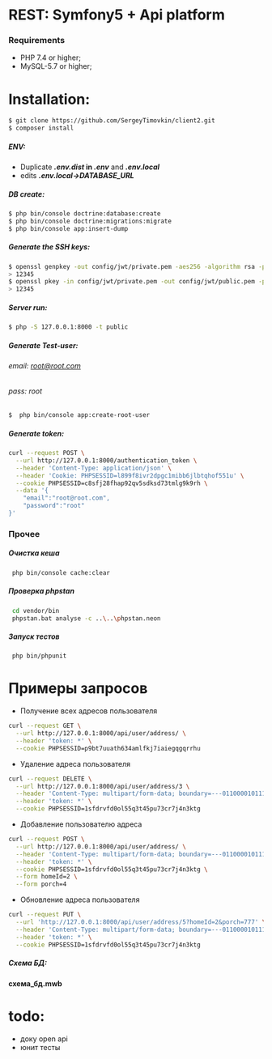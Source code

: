 # REST: Symfony5 + Api platform

### Requirements
  * PHP 7.4 or higher;
  * MySQL-5.7 or higher;

Installation:
============
```bash
$ git clone https://github.com/SergeyTimovkin/client2.git
$ composer install
```

##### ENV:
   * Duplicate **_.env.dist_ in _.env_** and  **_.env.local_**
   * edits **_.env.local->DATABASE_URL_**

##### DB create:
```bash
$ php bin/console doctrine:database:create
$ php bin/console doctrine:migrations:migrate
$ php bin/console app:insert-dump
```

##### Generate the SSH keys:
```bash
$ openssl genpkey -out config/jwt/private.pem -aes256 -algorithm rsa -pkeyopt rsa_keygen_bits:4096
> 12345
$ openssl pkey -in config/jwt/private.pem -out config/jwt/public.pem -pubout
> 12345
```
##### Server run:

```bash
$ php -S 127.0.0.1:8000 -t public
```

##### Generate Test-user:
###### *email: root@root.com*
###### *pass: root*
```bash
$  php bin/console app:create-root-user
```


##### Generate token: 
```bash
curl --request POST \
  --url http://127.0.0.1:8000/authentication_token \
  --header 'Content-Type: application/json' \
  --header 'Cookie: PHPSESSID=l899f8ivr2dpgc1mibb6jlbtqhof551u' \
  --cookie PHPSESSID=c8sfj28fhap92qv5sdksd73tmlg9k9rh \
  --data '{
	"email":"root@root.com",
	"password":"root"
}'
```
### Прочее
##### Очистка кеша
```bash
 php bin/console cache:clear
```
##### Проверка phpstan
```bash
 cd vendor/bin
 phpstan.bat analyse -c ..\..\phpstan.neon
```
##### Запуск тестов
```bash
 php bin/phpunit
```
# Примеры запросов
* Получение всех адресов пользователя
```bash
curl --request GET \
  --url http://127.0.0.1:8000/api/user/address/ \
  --header 'token: *' \
  --cookie PHPSESSID=p9bt7uuath634amlfkj7iaiegqgqrrhu
```
* Удаление адреса пользователя
```bash
curl --request DELETE \
  --url http://127.0.0.1:8000/api/user/address/3 \
  --header 'Content-Type: multipart/form-data; boundary=---011000010111000001101001' \
  --header 'token: *' \
  --cookie PHPSESSID=1sfdrvfd0ol55q3t45pu73cr7j4n3ktg
```
* Добавление пользователю адреса
```bash
curl --request POST \
  --url http://127.0.0.1:8000/api/user/address/ \
  --header 'Content-Type: multipart/form-data; boundary=---011000010111000001101001' \
  --header 'token: *' \
  --cookie PHPSESSID=1sfdrvfd0ol55q3t45pu73cr7j4n3ktg \
  --form homeId=2 \
  --form porch=4
```
* Обновление адреса пользователя
```bash
curl --request PUT \
  --url 'http://127.0.0.1:8000/api/user/address/5?homeId=2&porch=777' \
  --header 'Content-Type: multipart/form-data; boundary=---011000010111000001101001' \
  --header 'token: *' \
  --cookie PHPSESSID=1sfdrvfd0ol55q3t45pu73cr7j4n3ktg
```
##### Схема БД:
 **схема_бд.mwb**
# todo:
* доку open api
* юнит тесты

